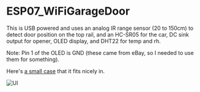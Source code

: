 # ESP07_WiFiGarageDoor

This is USB powered and uses an analog IR range sensor (20 to 150cm) to detect door position on the top rail, and an HC-SR05 for the car, DC sink output for opener, OLED display, and DHT22 for temp and rh.
  
Note:  Pin 1 of the OLED is GND (these came from eBay, so I needed to use them for something).  
  
Here's [a small case](http://www.allelectronics.com/make-a-store/item/mbu-906/utility-case-2.74-x-1.99-x-0.83/1.html) that it fits nicely in.
  
![UI](http://www.curioustech.net/images/gdo_ui1.png)  
